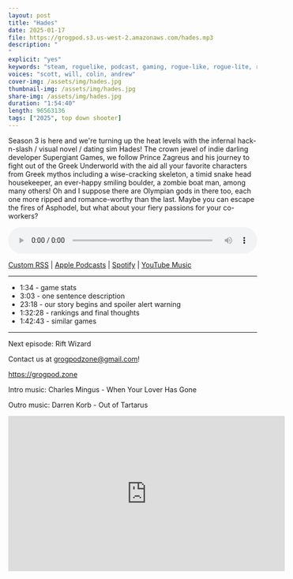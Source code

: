 ```yaml
---
layout: post
title: "Hades"
date: 2025-01-17
file: https://grogpod.s3.us-west-2.amazonaws.com/hades.mp3
description: "
"
explicit: "yes" 
keywords: "steam, roguelike, podcast, gaming, rogue-like, rogue-lite, roguelite"
voices: "scott, will, colin, andrew"
cover-img: /assets/img/hades.jpg
thumbnail-img: /assets/img/hades.jpg
share-img: /assets/img/hades.jpg
duration: "1:54:40"
length: 96563136 
tags: ["2025", top down shooter]
---
```


Season 3 is here and we're turning up the heat levels with the infernal hack-n-slash / visual novel / dating sim Hades! The crown jewel of indie darling developer Supergiant Games, we follow Prince Zagreus and his journey to fight out of the Greek Underworld with the aid all your favorite characters from Greek mythos including a wise-cracking skeleton, a timid snake head housekeeper, an ever-happy smiling boulder, a zombie boat man, among many others! Oh and I suppose there are Olympian gods in there too, each one more ripped and romance-worthy than the last. Maybe you can escape the fires of Asphodel, but what about your fiery passions for your co-workers?

<div class="container">
  <audio controls style="width: 100%;">
    <source src="https://grogpod.s3.us-west-2.amazonaws.com/hades.mp3" type="audio/mpeg">
  </audio>
</div>

[Custom RSS](https://grogpod.zone/feed.xml) | [Apple Podcasts](https://podcasts.apple.com/us/podcast/grogpod/id1650474911) | [Spotify](https://open.spotify.com/show/655SEhPUWIC77oO3hILe0b) | [YouTube Music](https://music.youtube.com/playlist?list=PL-ShOmyMvd4jYFChE6tgj0JYG8RKK4xe0) 

---
* 1:34 - game stats
* 3:03 - one sentence description
* 23:18 - our story begins and spoiler alert warning
* 1:32:28 - rankings and final thoughts
* 1:42:43 - similar games

---


Next episode: Rift Wizard

Contact us at grogpodzone@gmail.com!

https://grogpod.zone

Intro music: Charles Mingus - When Your Lover Has Gone

Outro music: Darren Korb - Out of Tartarus

<div class="embed-responsive embed-responsive-16by9">
<iframe width="560" height="315" src="https://www.youtube.com/embed/xxxxxxxxxx" title="YouTube video player" frameborder="0" allow="accelerometer; autoplay; clipboard-write; encrypted-media; gyroscope; picture-in-picture" allowfullscreen></iframe>
</div>
